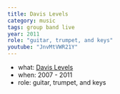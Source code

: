 ```yaml
---
title: Davis Levels
category: music
tags: group band live
year: 2011
role: "guitar, trumpet, and keys"
youtube: "JnvMtVWR21Y"
---
```

* what: [Davis Levels](https://davislevels.bandcamp.com/)
* when: 2007 - 2011
* role: guitar, trumpet, and keys
